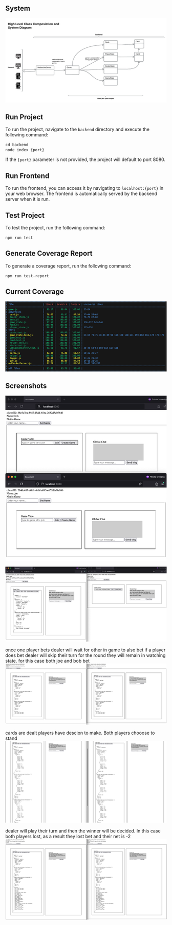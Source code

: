 


## System

![System](system.jpeg)

## Run Project

To run the project, navigate to the `backend` directory and execute the following command:

```
cd backend
node index {port}
```

If the `{port}` parameter is not provided, the project will default to port 8080. 

## Run Frontend

To run the frontend, you can access it by navigating to `localhost:{port}` in your web browser. The frontend is automatically served by the backend server when it is run.


## Test Project

To test the project, run the following command:

```
npm run test
```

## Generate Coverage Report

To generate a coverage report, run the following command:

```
npm run test-report
```

## Current Coverage 

![Report](testReportSnapShot.png)



## Screenshots

![Landing page joe and bob](image.png)

![Joining the Game](image-1.png)

once one player bets dealer will wait for other in game to also bet if a player does bet dealer will skip their turn for the round they will remain in watching state. for this case both joe and bob bet
![waiting on bet](image-2.png)

cards are dealt players have descion to make. Both players chooose to stand
![in middle of round](image-3.png)


dealer will play their turn and then the winner will be decided. In this case both players lost, as a result they lost bet and their net is -2
![alt text](image-4.png)
